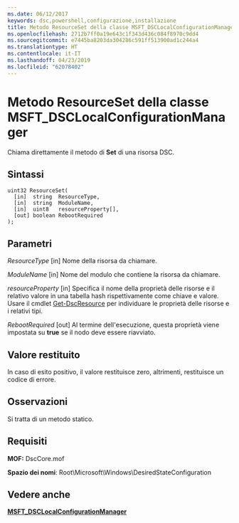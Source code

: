 ```yaml
---
ms.date: 06/12/2017
keywords: dsc,powershell,configurazione,installazione
title: Metodo ResourceSet della classe MSFT_DSCLocalConfigurationManager
ms.openlocfilehash: 2712b7ff0a19e643c1f343d436c084f8970c9dd4
ms.sourcegitcommit: e7445ba8203da304286c591ff513900ad1c244a4
ms.translationtype: HT
ms.contentlocale: it-IT
ms.lasthandoff: 04/23/2019
ms.locfileid: "62078402"
---
```

# <a name="resourceset-method-of-the-msftdsclocalconfigurationmanager-class"></a>Metodo ResourceSet della classe MSFT_DSCLocalConfigurationManager

Chiama direttamente il metodo di **Set** di una risorsa DSC.

## <a name="syntax"></a>Sintassi

```mof
uint32 ResourceSet(
  [in]  string  ResourceType,
  [in]  string  ModuleName,
  [in]  uint8   resourceProperty[],
  [out] boolean RebootRequired
);
```

## <a name="parameters"></a>Parametri

*ResourceType* \[in\] Nome della risorsa da chiamare.

*ModuleName* \[in\] Nome del modulo che contiene la risorsa da chiamare.

*resourceProperty* \[in\] Specifica il nome della proprietà delle risorse e il relativo valore in una tabella hash rispettivamente come chiave e valore. Usare il cmdlet [Get-DscResource](/powershell/module/PSDesiredStateConfiguration/Get-DscResource) per individuare le proprietà delle risorse e i relativi tipi.

*RebootRequired* \[out\] Al termine dell'esecuzione, questa proprietà viene impostata su **true** se il nodo deve essere riavviato.

## <a name="return-value"></a>Valore restituito

In caso di esito positivo, il valore restituisce zero, altrimenti, restituisce un codice di errore.

## <a name="remarks"></a>Osservazioni

Si tratta di un metodo statico.

## <a name="requirements"></a>Requisiti

**MOF:** DscCore.mof

**Spazio dei nomi**: Root\Microsoft\Windows\DesiredStateConfiguration

## <a name="see-also"></a>Vedere anche

[**MSFT_DSCLocalConfigurationManager**](msft-dsclocalconfigurationmanager.md)